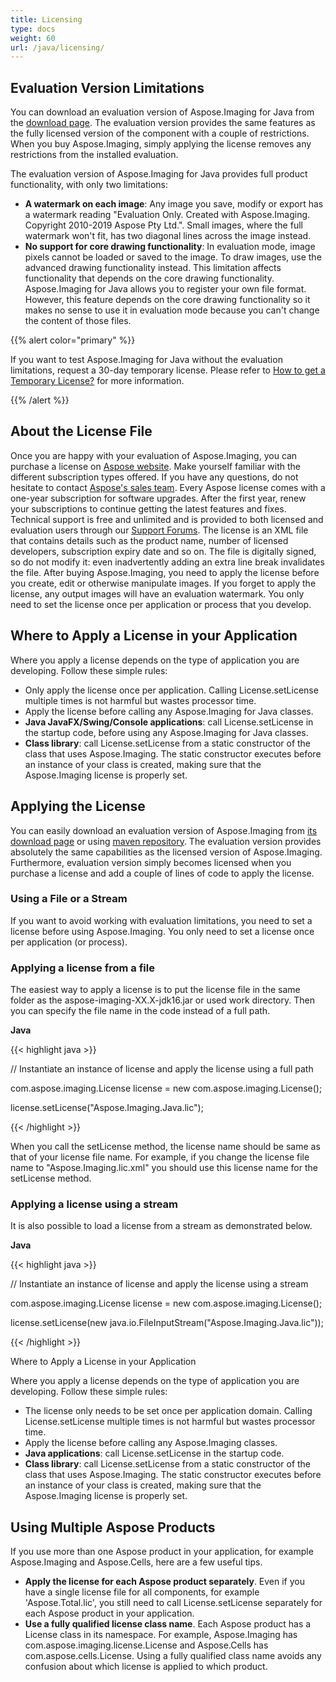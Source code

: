 ```yaml
---
title: Licensing
type: docs
weight: 60
url: /java/licensing/
---
```


## **Evaluation Version Limitations**
You can download an evaluation version of Aspose.Imaging for Java from the [download page](http://maven.aspose.com/repository/simple/ext-release-local/com/aspose/aspose-imaging/). The evaluation version provides the same features as the fully licensed version of the component with a couple of restrictions. When you buy Aspose.Imaging, simply applying the license removes any restrictions from the installed evaluation.

The evaluation version of Aspose.Imaging for Java provides full product functionality, with only two limitations:

- **A watermark on each image**: Any image you save, modify or export has a watermark reading "Evaluation Only. Created with Aspose.Imaging. Copyright 2010-2019 Aspose Pty Ltd.". Small images, where the full watermark won't fit, has two diagonal lines across the image instead.
- **No support for core drawing functionality**: In evaluation mode, image pixels cannot be loaded or saved to the image. To draw images, use the advanced drawing functionality instead. This limitation affects functionality that depends on the core drawing functionality. Aspose.Imaging for Java allows you to register your own file format. However, this feature depends on the core drawing functionality so it makes no sense to use it in evaluation mode because you can't change the content of those files.

{{% alert color="primary" %}} 

If you want to test Aspose.Imaging for Java without the evaluation limitations, request a 30-day temporary license. Please refer to [How to get a Temporary License?](https://purchase.aspose.com/temporary-license) for more information.

{{% /alert %}} 
## **About the License File**
Once you are happy with your evaluation of Aspose.Imaging, you can purchase a license on [Aspose website](https://purchase.aspose.com/buy). Make yourself familiar with the different subscription types offered. If you have any questions, do not hesitate to contact [Aspose's sales team](https://about.aspose.com/contact). Every Aspose license comes with a one-year subscription for software upgrades. After the first year, renew your subscriptions to continue getting the latest features and fixes. Technical support is free and unlimited and is provided to both licensed and evaluation users through our [Support Forums](https://forum.aspose.com/). The license is an XML file that contains details such as the product name, number of licensed developers, subscription expiry date and so on. The file is digitally signed, so do not modify it: even inadvertently adding an extra line break invalidates the file. After buying Aspose.Imaging, you need to apply the license before you create, edit or otherwise manipulate images. If you forget to apply the license, any output images will have an evaluation watermark. You only need to set the license once per application or process that you develop.
## **Where to Apply a License in your Application**
Where you apply a license depends on the type of application you are developing. Follow these simple rules:

- Only apply the license once per application. Calling License.setLicense multiple times is not harmful but wastes processor time.
- Apply the license before calling any Aspose.Imaging for Java classes.
- **Java JavaFX/Swing/Console applications**: call License.setLicense in the startup code, before using any Aspose.Imaging for Java classes.
- **Class library**: call License.setLicense from a static constructor of the class that uses Aspose.Imaging. The static constructor executes before an instance of your class is created, making sure that the Aspose.Imaging license is properly set.
## **Applying the License**
You can easily download an evaluation version of Aspose.Imaging from [its download page](https://repository.aspose.com/repo/com/aspose/aspose-imaging/) or using [maven repository](https://repository.aspose.com/repo/). The evaluation version provides absolutely the same capabilities as the licensed version of Aspose.Imaging. Furthermore, evaluation version simply becomes licensed when you purchase a license and add a couple of lines of code to apply the license.
### **Using a File or a Stream**
If you want to avoid working with evaluation limitations, you need to set a license before using Aspose.Imaging. You only need to set a license once per application (or process).
### **Applying a license from a file**
The easiest way to apply a license is to put the license file in the same folder as the aspose-imaging-XX.X-jdk16.jar or used work directory. Then you can specify the file name in the code instead of a full path.

**Java**

{{< highlight java >}}

 // Instantiate an instance of license and apply the license using a full path

com.aspose.imaging.License license = new com.aspose.imaging.License();

license.setLicense("Aspose.Imaging.Java.lic");

{{< /highlight >}}

When you call the setLicense method, the license name should be same as that of your license file name. For example, if you change the license file name to "Aspose.Imaging.lic.xml" you should use this license name for the setLicense method.
### **Applying a license using a stream**
It is also possible to load a license from a stream as demonstrated below.



**Java**

{{< highlight java >}}

 // Instantiate an instance of license and apply the license using a stream

com.aspose.imaging.License license = new com.aspose.imaging.License();

license.setLicense(new java.io.FileInputStream("Aspose.Imaging.Java.lic"));

{{< /highlight >}}

Where to Apply a License in your Application

Where you apply a license depends on the type of application you are developing. Follow these simple rules:

- The license only needs to be set once per application domain. Calling License.setLicense multiple times is not harmful but wastes processor time.
- Apply the license before calling any Aspose.Imaging classes.
- **Java applications**: call License.setLicense in the startup code.
- **Class library**: call License.setLicense from a static constructor of the class that uses Aspose.Imaging. The static constructor executes before an instance of your class is created, making sure that the Aspose.Imaging license is properly set.
## **Using Multiple Aspose Products**
If you use more than one Aspose product in your application, for example Aspose.Imaging and Aspose.Cells, here are a few useful tips.

- **Apply the license for each Aspose product separately**. Even if you have a single license file for all components, for example 'Aspose.Total.lic', you still need to call License.setLicense separately for each Aspose product in your application.
- **Use a fully qualified license class name**. Each Aspose product has a License class in its namespace. For example, Aspose.Imaging has com.aspose.imaging.license.License and Aspose.Cells has com.aspose.cells.License. Using a fully qualified class name avoids any confusion about which license is applied to which product.
